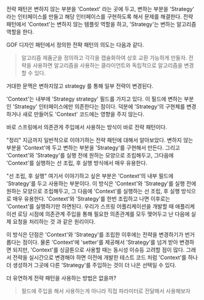 전략 패턴은 변하지 않는 부분을 'Context' 라는 곳에 두고, 변하는 부분을 'Strategy' 라는 인터페이스를 만들고 해당 인터페이스를 구현하도록 해서 문제를 해결한다. 전략 패턴에서 'Context'는
변하지 않는 템플릿 역할을 하고, 'Strategy'는 변하는 알고리즘 역할을 한다.

GOF 디자인 패턴에서 정의한 전퍅 패턴의 의도는 다음과 같다.
> 알고리즘 제품군을 정의하고 각각을 캡슐화하여 상호 교환 가능하게 만들자. 전략을 사용하면 알고리즘을 사용하는 클라이언트와 독립적으로 알고리즘을 변경할 수 있다.


거대한 문맥은 변하지않고 strategy 를 통해 일부 전략이 변경된다.

'Context'는 내부에 'Strategy strategy' 필드를 가지고 있다.
이 필드에 변하는 부분인 'Strategy' 인터페이스에만 의존한다는 점이다.
덕분에 'Strategy'의 구현체를 변경하거나 새로 만들어도 'Context' 코드에는 영향을 주지 않는다.

바로 스프링에서 의존관게 주입에서 사용하는 방식이 바로 전략 패턴이다.


"정리"
지금까지 일반적으로 이야기하는 전략 패턴에 대해서 알아보았다.
변하지 않는 부분을 'Context'에 두고 변하는 부분을 'Strategy'를 구현해서 만든다.
그리고 'Context'와 'Strategy'를 실행 전에 원하는 모양으로 조립해두고, 그다음에 'Context'를 실행하는 선 조립, 후 실행 방식에서 매우 유용한다.


"선 조립, 후 실행"
여기서 이야기하고 싶은 부분은 'Context'의 내부 필드에 'Strategy'를 두고 사용하는 부분이다.
이 방식은 'Context'와 'Strategy'를 실행 전에 원하는 모양으로 조립해두고, 그 다음에 'Context'를 실행하는 선 조립, 후 실행 방식으로 매우 유용한다.
'Context'와 'Strategy'를 한번 조립하고 나면 이후로는 'Context'를 실행하기만 하면된다.
우리가 스프링 어플리케이션을 개발할 때 애플리케이션 로딩 시점에 의존관계 주입을 통해 필요한 의존관계를 모두 맺어두고 난 다음에 실제 요청을 처리하는 것 과 같은 원리이다.

이 방식은 단점은 'Context'와 'Strategy'를 조립한 이후에는 전략을 변경하기가 번거롭다는 점이다. 물론 'Context'에 'setter'를 제공해서 'Strategy'를 넘겨 받아 변경하면 되지만,
'Context'를 싱글톤으로 사용할 때는 동시성 이슈등 고려할 점이 많다.
그래서 전략을 실시간으로 변경해야 하면 이전에 개발한 테스트 코드 처럼 'Context'를 하나더 생성하거 그곳에 다른 'Strategy'를 주입하는 것이 더 나은 선택일 수 있다.



더 유연하게 전략 패턴을 사용하는 방법은 없을까?

> 필드에 주입을 해서 사용하는게 아니라 직접 파라미터로 전달해서 사용해보자




